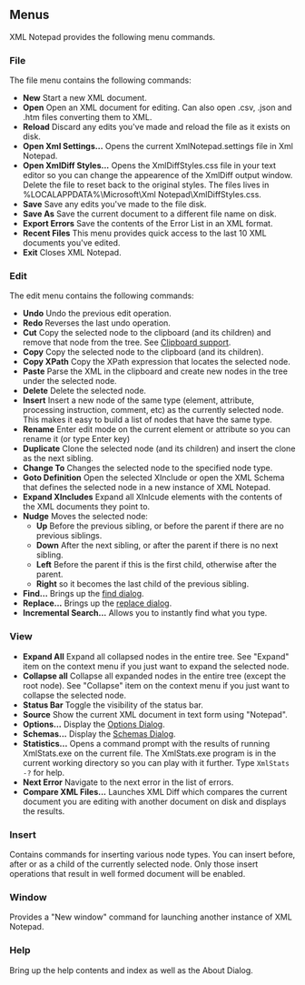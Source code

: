 
## Menus
XML Notepad provides the following menu commands.

### File
The file menu contains the following commands:

- **New** Start a new XML document.
- **Open** Open an XML document for editing. Can also open .csv, .json and .htm files converting them to XML.
- **Reload** Discard any edits you've made and reload the file as it exists on disk.
- **Open Xml Settings...** Opens the current XmlNotepad.settings file in Xml Notepad.
- **Open XmlDiff Styles...** Opens the XmlDiffStyles.css file in your text editor so you can change the appearence of
the XmlDiff output window. Delete the file to reset back to the original styles. The files lives in
%LOCALAPPDATA%\Microsoft\Xml Notepad\XmlDiffStyles.css.
- **Save** Save any edits you've made to the file disk.
- **Save As** Save the current document to a different file name on disk.
- **Export Errors** Save the contents of the Error List in an XML format.
- **Recent Files** This menu provides quick access to the last 10 XML documents you've edited.
- **Exit** Closes XML Notepad.

### Edit
The edit menu contains the following commands:

- **Undo** Undo the previous edit operation.
- **Redo** Reverses the last undo operation.
- **Cut** Copy the selected node to the clipboard (and its children) and remove that node from the tree. See [Clipboard
  support](clipboard.md).
- **Copy** Copy the selected node to the clipboard (and its children).
- **Copy XPath** Copy the XPath expression that locates the selected node.
- **Paste** Parse the XML in the clipboard and create new nodes in the tree under the selected node.
- **Delete** Delete the selected node.
- **Insert** Insert a new node of the same type (element, attribute, processing instruction, comment, etc) as the
  currently selected node. This makes it easy to build a list of nodes that have the same type.
- **Rename** Enter edit mode on the current element or attribute so you can rename it (or type Enter key)
- **Duplicate** Clone the selected node (and its children) and insert the clone as the next sibling.
- **Change To** Changes the selected node to the specified node type.
- **Goto Definition** Open the selected XInclude or open the XML Schema that defines the selected node in a new instance
  of XML Notepad.
- **Expand XIncludes** Expand all XInlcude elements with the contents of the XML documents they point to.
- **Nudge** Moves the selected node:
    - **Up** Before the previous sibling, or before the parent if there are no previous siblings.
    - **Down** After the next sibling, or after the parent if there is no next sibling.
    - **Left** Before the parent if this is the first child, otherwise after the parent.
    - **Right** so it becomes the last child of the previous sibling.
- **Find...** Brings up the [find dialog](find.md).
- **Replace...** Brings up the [replace dialog](find.md).
- **Incremental Search...** Allows you to instantly find what you type.

### View

- **Expand All** Expand all collapsed nodes in the entire tree. See "Expand" item on the context menu if you just want
  to expand the selected node.
- **Collapse all** Collapse all expanded nodes in the entire tree (except the root node). See "Collapse" item on the
  context menu if you just want to collapse the selected node.
- **Status Bar** Toggle the visibility of the status bar.
- **Source** Show the current XML document in text form using "Notepad".
- **Options...** Display the [Options Dialog](options.md).
- **Schemas...** Display the [Schemas Dialog](schemas.md).
- **Statistics...** Opens a command prompt with the results of running XmlStats.exe on the current file. The
XmlStats.exe program is in the current working directory so you can play with it further. Type `XmlStats -?` for help.
- **Next Error** Navigate to the next error in the list of errors.
- **Compare XML Files...** Launches XML Diff which compares the current document you are editing with another document
  on disk and displays the results.

### Insert
Contains commands for inserting various node types. You can insert before, after or as a child of the currently selected
node. Only those insert operations that result in well formed document will be enabled.

### Window
Provides a "New window" command for launching another instance of XML Notepad.

### Help
Bring up the help contents and index as well as the About Dialog.